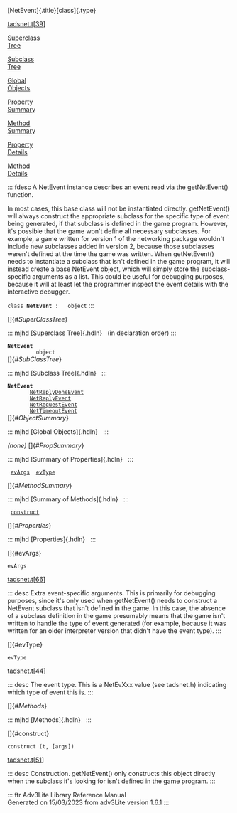 [NetEvent]{.title}[class]{.type}

[tadsnet.t](../file/tadsnet.t.html)\[[39](../source/tadsnet.t.html#39)\]

[Superclass\
Tree](#_SuperClassTree_)

[Subclass\
Tree](#_SubClassTree_)

[Global\
Objects](#_ObjectSummary_)

[Property\
Summary](#_PropSummary_)

[Method\
Summary](#_MethodSummary_)

[Property\
Details](#_Properties_)

[Method\
Details](#_Methods_)

::: fdesc
A NetEvent instance describes an event read via the getNetEvent()
function.

In most cases, this base class will not be instantiated directly.
getNetEvent() will always construct the appropriate subclass for the
specific type of event being generated, if that subclass is defined in
the game program. However, it\'s possible that the game won\'t define
all necessary subclasses. For example, a game written for version 1 of
the networking package wouldn\'t include new subclasses added in version
2, because those subclasses weren\'t defined at the time the game was
written. When getNetEvent() needs to instantiate a subclass that isn\'t
defined in the game program, it will instead create a base NetEvent
object, which will simply store the subclass-specific arguments as a
list. This could be useful for debugging purposes, because it will at
least let the programmer inspect the event details with the interactive
debugger.

`class `**`NetEvent`**` :   object`
:::

[]{#_SuperClassTree_}

::: mjhd
[Superclass Tree]{.hdln}   (in declaration order)
:::

**`NetEvent`**\
`         object`\
[]{#_SubClassTree_}

::: mjhd
[Subclass Tree]{.hdln}  
:::

**`NetEvent`**\
`         `[`NetReplyDoneEvent`](../object/NetReplyDoneEvent.html)\
`         `[`NetReplyEvent`](../object/NetReplyEvent.html)\
`         `[`NetRequestEvent`](../object/NetRequestEvent.html)\
`         `[`NetTimeoutEvent`](../object/NetTimeoutEvent.html)\
[]{#_ObjectSummary_}

::: mjhd
[Global Objects]{.hdln}  
:::

*(none)* []{#_PropSummary_}

::: mjhd
[Summary of Properties]{.hdln}  
:::

` `[`evArgs`](#evArgs)`  `[`evType`](#evType)`  `

[]{#_MethodSummary_}

::: mjhd
[Summary of Methods]{.hdln}  
:::

` `[`construct`](#construct)`  `

[]{#_Properties_}

::: mjhd
[Properties]{.hdln}  
:::

[]{#evArgs}

`evArgs`

[tadsnet.t](../file/tadsnet.t.html)\[[66](../source/tadsnet.t.html#66)\]

::: desc
Extra event-specific arguments. This is primarily for debugging
purposes, since it\'s only used when getNetEvent() needs to construct a
NetEvent subclass that isn\'t defined in the game. In this case, the
absence of a subclass definition in the game presumably means that the
game isn\'t written to handle the type of event generated (for example,
because it was written for an older interpreter version that didn\'t
have the event type).
:::

[]{#evType}

`evType`

[tadsnet.t](../file/tadsnet.t.html)\[[44](../source/tadsnet.t.html#44)\]

::: desc
The event type. This is a NetEvXxx value (see tadsnet.h) indicating
which type of event this is.
:::

[]{#_Methods_}

::: mjhd
[Methods]{.hdln}  
:::

[]{#construct}

`construct (t, [args])`

[tadsnet.t](../file/tadsnet.t.html)\[[51](../source/tadsnet.t.html#51)\]

::: desc
Construction. getNetEvent() only constructs this object directly when
the subclass it\'s looking for isn\'t defined in the game program.
:::

::: ftr
Adv3Lite Library Reference Manual\
Generated on 15/03/2023 from adv3Lite version 1.6.1
:::

